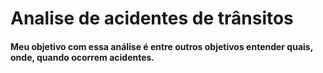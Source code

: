 # Analise de acidentes de trânsitos

#### Meu objetivo com essa análise é entre outros objetivos entender quais, onde, quando ocorrem acidentes.
